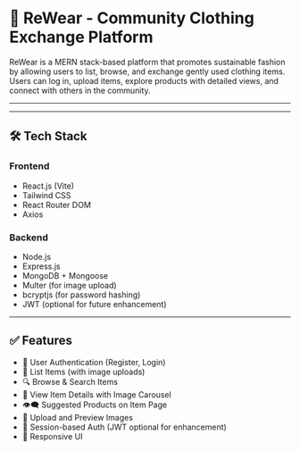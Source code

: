 # 👕 ReWear - Community Clothing Exchange Platform

ReWear is a MERN stack-based platform that promotes sustainable fashion by allowing users to list, browse, and exchange gently used clothing items. Users can log in, upload items, explore products with detailed views, and connect with others in the community.

---



---

## 🛠️ Tech Stack

### Frontend
- React.js (Vite)
- Tailwind CSS
- React Router DOM
- Axios

### Backend
- Node.js
- Express.js
- MongoDB + Mongoose
- Multer (for image upload)
- bcryptjs (for password hashing)
- JWT (optional for future enhancement)

---

## ✅ Features

- 👤 User Authentication (Register, Login)
- 🧥 List Items (with image uploads)
- 🔍 Browse & Search Items
- 📄 View Item Details with Image Carousel
- 👁️‍🗨️ Suggested Products on Item Page
- 📁 Upload and Preview Images
- 🔐 Session-based Auth (JWT optional for enhancement)
- 📱 Responsive UI



